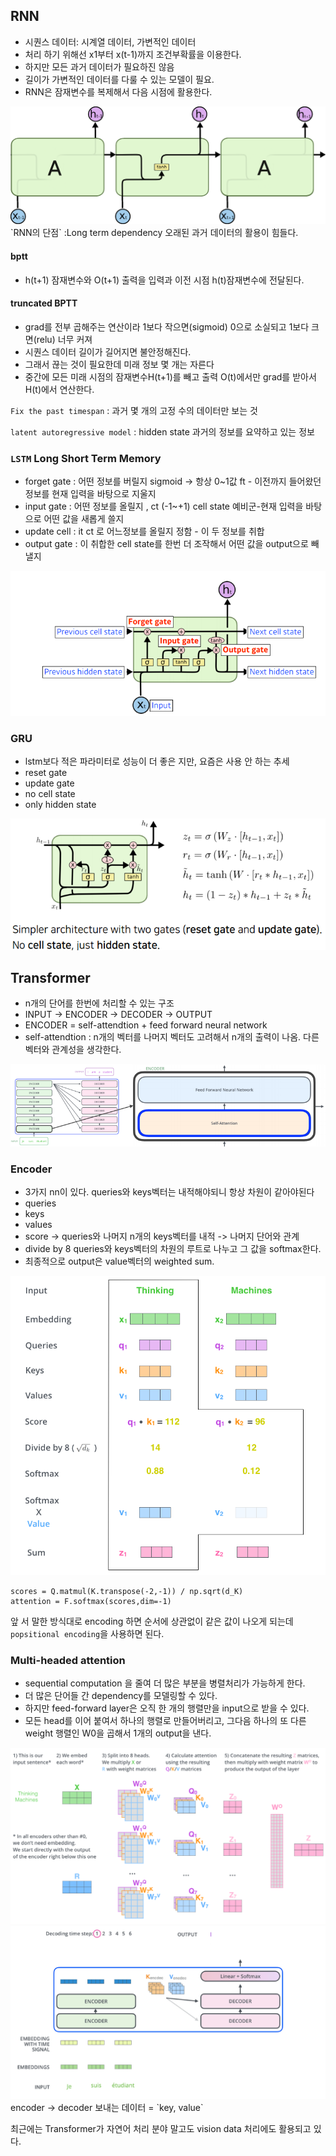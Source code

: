 ## RNN
- 시퀀스 데이터: 시계열 데이터, 가변적인 데이터
- 처리 하기 위해선 x1부터 x(t-1)까지 조건부확률을 이용한다.
- 하지만 모든 과거 데이터가 필요하진 않음
- 길이가 가변적인 데이터를 다룰 수 있는 모델이 필요.
- RNN은 잠재변수를 복제해서 다음 시점에 활용한다.
<img src=image/RNN.png>
`RNN의 단점` :Long term dependency 오래된 과거 데이터의 활용이 힘들다.

#### bptt
- h(t+1) 잠재변수와 O(t+1) 출력을 입력과 이전 시점 h(t)잠재변수에 전달된다.

#### truncated BPTT
- grad를 전부 곱해주는 연산이라 1보다 작으면(sigmoid) 0으로 소실되고 1보다 크면(relu) 너무 커져
- 시퀀스 데이터 길이가 길어지면 불안정해진다.
- 그래서 끊는 것이 필요한데 미래 정보 몇 개는 자른다
- 중간에 모든 미래 시점의 잠재변수H(t+1)를 빼고 출력 O(t)에서만 grad를 받아서 H(t)에서 연산한다.

`Fix the past timespan` : 과거 몇 개의 고정 수의 데이터만 보는 것

`latent autoregressive model` : hidden state 과거의 정보를 요약하고 있는 정보

### `LSTM` Long Short Term Memory
- forget gate : 어떤 정보를 버릴지 sigmoid -> 항상 0~1값 ft - 이전까지 들어왔던 정보를 현재 입력을 바탕으로 지울지 
- input gate : 어떤 정보를 올릴지 , ct (-1~+1) cell state 예비군-현재 입력을 바탕으로 어떤 값을 새롭게 쓸지 
- update cell :  it ct 로 어느정보를 올릴지 정함 - 이 두 정보를 취합
- output gate :  이 취합한 cell state를 한번 더 조작해서 어떤 값을 output으로 빼낼지
<img src=image/LSTM.PNG>

### GRU 
- lstm보다 적은 파라미터로 성능이 더 좋은 지만, 요즘은 사용 안 하는 추세
- reset gate 
- update gate 
- no cell state
- only hidden state
<img src=image/GRU.PNG>

## Transformer
- n개의 단어를 한번에 처리할 수 있는 구조
- INPUT -> ENCODER -> DECODER -> OUTPUT
- ENCODER = self-attendtion + feed forward neural network
- self-attendtion : n개의 벡터를 나머지 벡터도 고려해서 n개의 출력이 나옴. 다른 벡터와 관계성을 생각한다.
<img src=image/transf.PNG>


### Encoder
- 3가지 nn이 있다. queries와 keys벡터는 내적해야되니 항상 차원이 같아야된다
- queries
- keys
- values
- score -> queries와 나머지 n개의 keys벡터를 내적 -> 나머지 단어와 관계
- divide by 8 queries와 keys벡터의 차원의 루트로 나누고 그 값을 softmax한다.
- 최종적으로 output은 value벡터의 weighted sum.
<img src=image/encoder.png>

    scores = Q.matmul(K.transpose(-2,-1)) / np.sqrt(d_K)
    attention = F.softmax(scores,dim=-1)

앞 서 말한 방식대로 encoding 하면 순서에 상관없이 같은 값이 나오게 되는데
`popsitional encoding`을 사용하면 된다.

### Multi-headed attention
- sequential computation 을 줄여 더 많은 부분을 병렬처리가 가능하게 한다.
- 더 많은 단어들 간 dependency를 모델링할 수 있다.
- 하지만 feed-forward layer은 오직 한 개의 행렬만을 input으로 받을 수 있다. 
- 모든 head를 이어 붙여서 하나의 행렬로 만들어버리고, 그다음 하나의 또 다른 weight 행렬인 W0을 곱해서 1개의 output을 낸다.
<img src=image/mhl.png>

<img src=image/decoder.png>
encoder -> decoder 보내는 데이터 = `key, value`

최근에는 Transformer가 자연어 처리 분야 말고도 vision data 처리에도 활용되고 있다.
